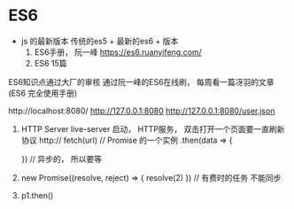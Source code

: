 # ES6
  - js 的最新版本
    传统的es5 + 最新的es6 + 版本
    1. ES6手册， 阮一峰
    https://es6.ruanyifeng.com/
    2. ES6 15篇

  ES6知识点通过大厂的审核
  通过阮一峰的ES6在线刷， 每周看一篇冴羽的文章 (ES6 完全使用手册)

http://localhost:8080/
http://127.0.0.1:8080      http://127.0.0.1:8080/user.json

1. HTTP Server
  live-server 启动， HTTP服务， 双击打开一个页面要一直刷新
  协议 http://
  fetch(url)  // Promise 的一个实例
    .then(data => {

    })  //  异步的， 所以要等
2. new Promise((resolve, reject) => {
  resolve(2)
}) // 有费时的任务 不能同步

3. p1.then()